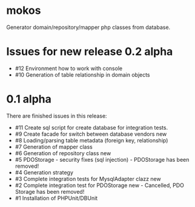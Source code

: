 mokos
=====

Generator domain/repository/mapper php classes from database. 

Issues for new release 0.2 alpha
================================
*   #12 Environment how to work with console
* 	 #10 Generation of table relationship in domain objects 

0.1 alpha
============
There are finished issues in this release:
*    #11 Create sql script for create database for integration tests.
* 	 #9	Create facade for switch between database vendors new
* 	 #8	Loading/parsing table metadata (foreign key, relationship)
* 	 #7	Generation of mapper class
* 	 #6	Generation of repository class new
* 	 #5	PDOStorage - security fixes (sql injection) - PDOStorage has been removed!
* 	 #4	Generation strategy
* 	 #3	Complete integration tests for MysqlAdapter clazz new
* 	 #2	Complete integration test for PDOStorage new - Cancelled, PDO Storage has been removed!
* 	 #1	Installation of PHPUnit/DBUnit
